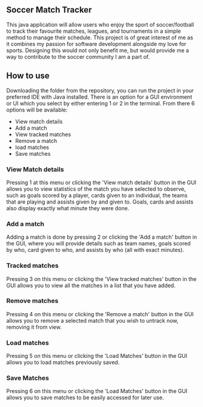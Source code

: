 
## Soccer Match Tracker
This java application will allow 
users who enjoy the
sport of soccer/football to track their
favourite matches, leagues, and tournaments
in a simple method to manage their schedule.
This project is of great interest of me as it combines my passion for software
development alongside my love for sports. 
Designing this would not only benefit me, but would provide me a way to contribute to the soccer community
I am a part of.

## How to use
Downloading the folder from the repository, you can run the project in your preferred IDE with Java installed. There is an option for a GUI environment or UI which you select by either entering 1 or 2 in the terminal. From there 6 options will be available:
- View match details
- Add a match
- View tracked matches
- Remove a match
- load matches
- Save matches


### View Match details
Pressing 1 at this menu or clicking the 'View match details' button in the GUI allows you to view statistics of the match you have selected to observe, such as goals scored by a player, cards given to an individual, the teams that are playing and assists given by and given to. Goals, cards and assists also display exactly what minute they were done.

### Add a match
Adding a match is done by pressing 2 or clicking the 'Add a match' button in the GUI, where you will provide details such as team names, goals scored by who, card given to who, and assists by who (all with exact minutes).

### Tracked matches
Pressing 3 on this menu or clicking the 'View tracked matches' button in the GUI allows you to view all the matches in a list that you have added.

### Remove matches
Pressing 4 on this menu or clicking the 'Remove a match' button in the GUI allows you to remove a selected match that you wish to untrack now, removing it from view.

### Load matches
Pressing 5 on this menu or clicking the 'Load Matches' button in the GUI allows you to load matches previously saved.

### Save Matches
Pressing 6 on this menu or clicking the 'Load Matches' button in the GUI allows you to save matches to be easily accessed for later use.






  
